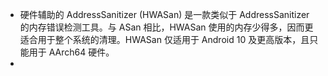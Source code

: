 - 硬件辅助的 AddressSanitizer (HWASan) 是一款类似于 AddressSanitizer 的内存错误检测工具。与 ASan 相比，HWASan 使用的内存少得多，因而更适合用于整个系统的清理。HWASan 仅适用于 Android 10 及更高版本，且只能用于 AArch64 硬件。
-
